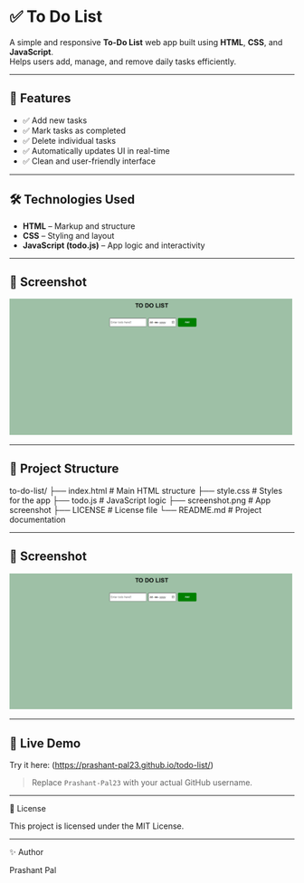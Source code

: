# ✅ To Do List 

A simple and responsive **To-Do List** web app built using **HTML**, **CSS**, and **JavaScript**.  
Helps users add, manage, and remove daily tasks efficiently.

---

## 📌 Features

- ✅ Add new tasks
- ✅ Mark tasks as completed
- ✅ Delete individual tasks
- ✅ Automatically updates UI in real-time
- ✅ Clean and user-friendly interface

---

## 🛠️ Technologies Used

- **HTML** – Markup and structure  
- **CSS** – Styling and layout  
- **JavaScript (todo.js)** – App logic and interactivity

---

## 📸 Screenshot

<img src="screenshot.png" alt="To Do List  Screenshot" width="500"/>

---

## 📂 Project Structure

to-do-list/
├── index.html # Main HTML structure
├── style.css # Styles for the app
├── todo.js # JavaScript logic
├── screenshot.png # App screenshot
├── LICENSE # License file
└── README.md # Project documentation

---

## 📸 Screenshot

<img src="screenshot.png" alt="TO-DO-LIST Screenshot" width="500"/>

---

## 🚀 Live Demo

Try it here: (https://prashant-pal23.github.io/todo-list/)

> Replace `Prashant-Pal23` with your actual GitHub username.

---

📄 License

This project is licensed under the MIT License.

---

✨ Author

Prashant Pal